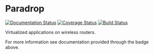 # Paradrop

[![Documentation Status](https://readthedocs.org/projects/paradrop/badge/?version=latest)](http://paradrop.readthedocs.org/en/latest/)
[![Coverage Status](https://coveralls.io/repos/ParadropLabs/Paradrop/badge.svg)](https://coveralls.io/r/ParadropLabs/Paradrop)
[![Build Status](https://travis-ci.org/ParadropLabs/Paradrop.svg?branch=dev)](https://travis-ci.org/ParadropLabs/Paradrop)

Virtualized applications on wireless routers. 

For more information see documentation provided through the badge above.
